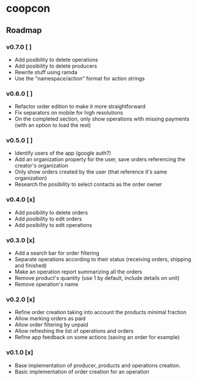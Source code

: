 # coopcon

## Roadmap

### v0.7.0 [ ]
- Add posibility to delete operations
- Add posibility to delete producers
- Rewrite stuff using ramda
- Use the "namespace/action" format for action strings

### v0.6.0 [ ]
- Refactor order edition to make it more straightforward
- Fix separators on mobile for high resolutions
- On the completed section, only show operations with missing payments (with an option to load the rest)

### v0.5.0 [ ]
- Identify users of the app (google auth?)
- Add an organization property for the user, save orders referencing the creator's organization
- Only show orders created by the user (that reference it's same organization)
- Research the posibility to select contacts as the order owner

### v0.4.0 [x]
- Add posibility to delete orders
- Add posibility to edit orders
- Add posibility to edit operations

### v0.3.0 [x]
- Add a search bar for order filtering
- Separate operations according to their status (receiving orders, shipping and finished)
- Make an operation report summarizing all the orders
- Remove product's quantity (use 1 by default, include details on unit)
- Remove operation's name

### v0.2.0 [x]
- Refine order creation taking into account the products minimal fraction
- Allow marking orders as paid
- Allow order filtering by unpaid
- Allow refreshing the list of operations and orders
- Refine app feedback on some actions (saving an order for example)

### v0.1.0 [x]
- Base implementation of producer, products and operations creation.
- Basic implementation of order creation for an operation
